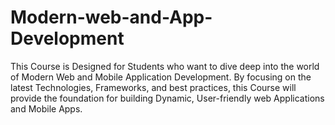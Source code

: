 # Modern-web-and-App-Development
This Course is Designed for Students who want to dive deep into the world of Modern Web and Mobile Application Development. By focusing on the latest Technologies, Frameworks, and best practices, this Course will provide the foundation for building Dynamic, User-friendly web Applications and Mobile Apps.
